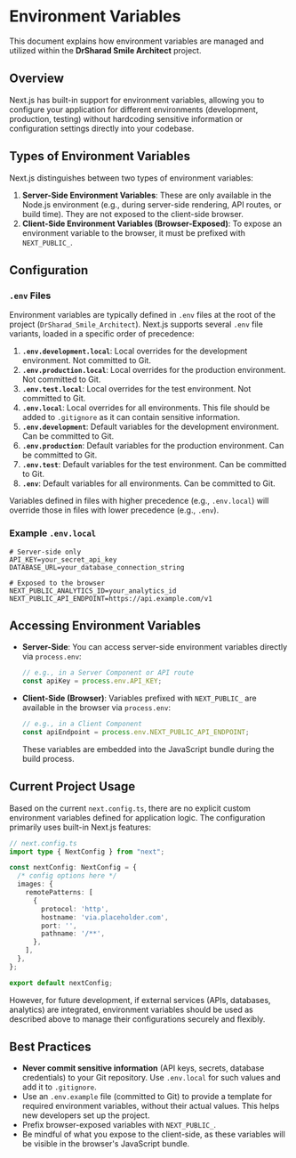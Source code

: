 # Environment Variables

This document explains how environment variables are managed and utilized within the **DrSharad Smile Architect** project.

## Overview

Next.js has built-in support for environment variables, allowing you to configure your application for different environments (development, production, testing) without hardcoding sensitive information or configuration settings directly into your codebase.

## Types of Environment Variables

Next.js distinguishes between two types of environment variables:

1.  **Server-Side Environment Variables**: These are only available in the Node.js environment (e.g., during server-side rendering, API routes, or build time). They are not exposed to the client-side browser.
2.  **Client-Side Environment Variables (Browser-Exposed)**: To expose an environment variable to the browser, it must be prefixed with `NEXT_PUBLIC_`.

## Configuration

### `.env` Files

Environment variables are typically defined in `.env` files at the root of the project (`DrSharad_Smile_Architect`). Next.js supports several `.env` file variants, loaded in a specific order of precedence:

1.  **`.env.development.local`**: Local overrides for the development environment. Not committed to Git.
2.  **`.env.production.local`**: Local overrides for the production environment. Not committed to Git.
3.  **`.env.test.local`**: Local overrides for the test environment. Not committed to Git.
4.  **`.env.local`**: Local overrides for all environments. This file should be added to `.gitignore` as it can contain sensitive information.
5.  **`.env.development`**: Default variables for the development environment. Can be committed to Git.
6.  **`.env.production`**: Default variables for the production environment. Can be committed to Git.
7.  **`.env.test`**: Default variables for the test environment. Can be committed to Git.
8.  **`.env`**: Default variables for all environments. Can be committed to Git.

Variables defined in files with higher precedence (e.g., `.env.local`) will override those in files with lower precedence (e.g., `.env`).

### Example `.env.local`

```env
# Server-side only
API_KEY=your_secret_api_key
DATABASE_URL=your_database_connection_string

# Exposed to the browser
NEXT_PUBLIC_ANALYTICS_ID=your_analytics_id
NEXT_PUBLIC_API_ENDPOINT=https://api.example.com/v1
```

## Accessing Environment Variables

*   **Server-Side**:
    You can access server-side environment variables directly via `process.env`:
    ```typescript
    // e.g., in a Server Component or API route
    const apiKey = process.env.API_KEY;
    ```

*   **Client-Side (Browser)**:
    Variables prefixed with `NEXT_PUBLIC_` are available in the browser via `process.env`:
    ```typescript
    // e.g., in a Client Component
    const apiEndpoint = process.env.NEXT_PUBLIC_API_ENDPOINT;
    ```
    These variables are embedded into the JavaScript bundle during the build process.

## Current Project Usage

Based on the current `next.config.ts`, there are no explicit custom environment variables defined for application logic. The configuration primarily uses built-in Next.js features:

```typescript
// next.config.ts
import type { NextConfig } from "next";

const nextConfig: NextConfig = {
  /* config options here */
  images: {
    remotePatterns: [
      {
        protocol: 'http',
        hostname: 'via.placeholder.com',
        port: '',
        pathname: '/**',
      },
    ],
  },
};

export default nextConfig;
```

However, for future development, if external services (APIs, databases, analytics) are integrated, environment variables should be used as described above to manage their configurations securely and flexibly.

## Best Practices

*   **Never commit sensitive information** (API keys, secrets, database credentials) to your Git repository. Use `.env.local` for such values and add it to `.gitignore`.
*   Use an `.env.example` file (committed to Git) to provide a template for required environment variables, without their actual values. This helps new developers set up the project.
*   Prefix browser-exposed variables with `NEXT_PUBLIC_`.
*   Be mindful of what you expose to the client-side, as these variables will be visible in the browser's JavaScript bundle.
